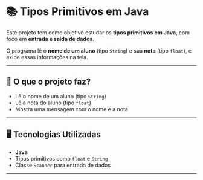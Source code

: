 # 📚 Tipos Primitivos em Java

Este projeto tem como objetivo estudar os **tipos primitivos em Java**, com foco em **entrada e saída de dados**.

O programa lê o **nome de um aluno** (tipo `String`) e sua **nota** (tipo `float`), e exibe essas informações na tela.

---

## 🧪 O que o projeto faz?

- Lê o nome de um aluno (tipo `String`)
- Lê a nota do aluno (tipo `float`)
- Mostra uma mensagem com o nome e a nota

---

## 🖥️ Tecnologias Utilizadas

- **Java**
- Tipos primitivos como `float` e `String`
- Classe `Scanner` para entrada de dados

---
